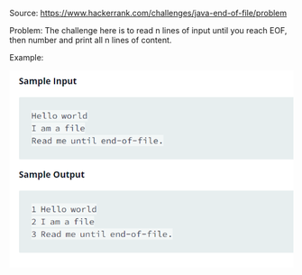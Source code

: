 Source: https://www.hackerrank.com/challenges/java-end-of-file/problem

Problem: The challenge here is to read n lines of input until you reach EOF, then number and print all n lines of content.

Example: 

![](2022-09-14-08-16-28.png)
